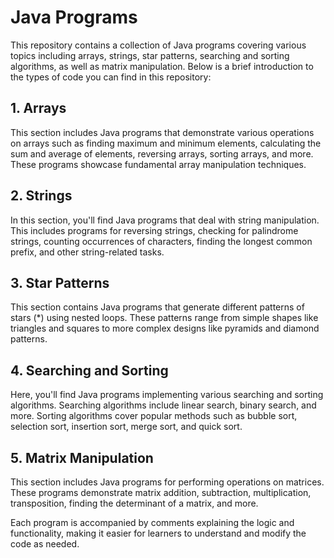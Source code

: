 # Java Programs 

This repository contains a collection of Java programs covering various topics including arrays, strings, star patterns, searching and sorting algorithms, as well as matrix manipulation. Below is a brief introduction to the types of code you can find in this repository:

## 1. Arrays
This section includes Java programs that demonstrate various operations on arrays such as finding maximum and minimum elements, calculating the sum and average of elements, reversing arrays, sorting arrays, and more. These programs showcase fundamental array manipulation techniques.

## 2. Strings
In this section, you'll find Java programs that deal with string manipulation. This includes programs for reversing strings, checking for palindrome strings, counting occurrences of characters, finding the longest common prefix, and other string-related tasks.

## 3. Star Patterns
This section contains Java programs that generate different patterns of stars (*) using nested loops. These patterns range from simple shapes like triangles and squares to more complex designs like pyramids and diamond patterns.

## 4. Searching and Sorting
Here, you'll find Java programs implementing various searching and sorting algorithms. Searching algorithms include linear search, binary search, and more. Sorting algorithms cover popular methods such as bubble sort, selection sort, insertion sort, merge sort, and quick sort.

## 5. Matrix Manipulation
This section includes Java programs for performing operations on matrices. These programs demonstrate matrix addition, subtraction, multiplication, transposition, finding the determinant of a matrix, and more.

Each program is accompanied by comments explaining the logic and functionality, making it easier for learners to understand and modify the code as needed.




